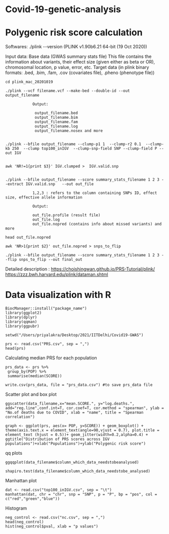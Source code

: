 # Covid-19-genetic-analysis


# Polygenic risk score calculation 

Softwares: ./plink --version (PLINK v1.90b6.21 64-bit (19 Oct 2020))

Input data: Base data (GWAS summary stats file) This file contains the information about variants, their effect size (given either as beta or OR), chromosomal location, p value, error, etc. Target data (in plink binary formats: .bed, .bim, .fam, .cov (covariates file), .pheno (phenotype file))


	cd plink_mac_20201019

	./plink --vcf filename.vcf --make-bed --double-id --out output_filename

				Output: 

				 output_filename.bed
				 output_filename.bim
				 output_filename.fam
				 output_filename.log
				 output_filename.nosex and more


 	./plink --bfile output_filename --clump-p1 1  --clump-r2 0.1  --clump-kb 250  --clump top100_inIGV  --clump-snp-field SNP --clump-field P --out IGV


 	awk 'NR!=1{print $3}' IGV.clumped >  IGV.valid.snp


	./plink --bfile output_filename --score summary_stats_filename 1 2 3 --extract IGV.valid.snp   --out out_file

				1,2,3 : refers to the column containing SNPs ID, effect size, effective allele information

				Output: 

				out_file.profile (result file)
				out_file.log
				out_file.nopred (contains info about missed variants) and more

	head out_file.nopred

	awk 'NR>1{print $2}' out_file.nopred > snps_to_flip

	./plink --bfile output_filename --score summary_stats_filename 1 2 3 --flip snps_to_flip --out final_out

Detailed description : https://choishingwan.github.io/PRS-Tutorial/plink/   https://zzz.bwh.harvard.edu/plink/dataman.shtml

# Data visualization with R
	BiocManager::install("package_name")
	library(ggplot2)
	library(dplyr)
	library(qqman)
	library(ggpubr)

	setwd("/Users/priyalakra/Desktop/2021/IITDelhi/Covid19-GWAS")

	prs <- read.csv("PRS.csv", sep = ",")
	head(prs)
	
	
Calculating median PRS for each population

	prs_data <- prs %>%
	 group_by(POP) %>%
	 summarise(median(SCORE))

	write.csv(prs_data, file = "prs_data.csv") #to save prs_data file

	

Scatter plot and box plot

	ggscatter(data_filename,x="mean.SCORE.", y="log.deaths.", add="reg.line",conf.int=T, cor.coef=T, cor.method = "spearman", ylab = "No.of deaths due to COVID", xlab = "name", title = "Spearman correlation")
	
	graph <- ggplot(prs, aes(x= POP, y=SCORE)) + geom_boxplot() + theme(axis.text.x = element_text(angle=90,vjust = 0.7), plot.title = element_text (hjust = 0.5))+ geom_jitter(width=0.2,alpha=0.4) + ggtitle("Distribution of PRS scores across IGV populations")+xlab("Populations")+ylab("Polygenic risk score")


qq plots 

	ggqqplot(data_filename$column_which_data_needstobeanalysed)

	shapiro.test(data_filename$column_which_data_needstobe_analysed)


Manhattan plot

	dat <- read.csv("top100_inIGV.csv", sep = "\t")
	manhattan(dat, chr = "chr", snp = "SNP", p = "P", bp = "pos", col = c("red","green","blue"))

 
Histogram

	neg_control <- read.csv("nc.csv", sep = ",")
	head(neg_control)
	hist(neg_control$pval, xlab = "p values")


